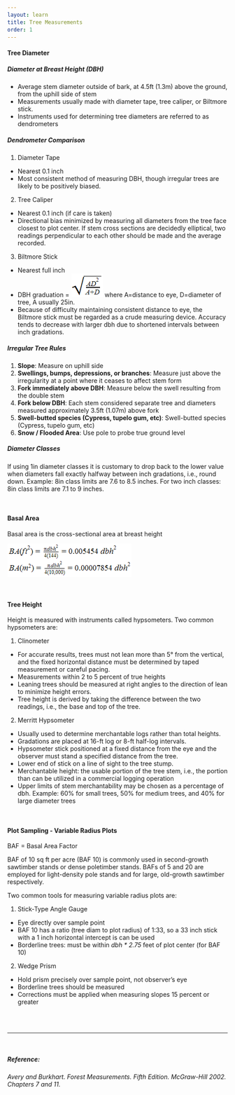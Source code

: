 ```yaml
---
layout: learn
title: Tree Measurements
order: 1
---
```


#### Tree Diameter

##### Diameter at Breast Height (DBH)
  - Average stem diameter outside of bark, at 4.5ft (1.3m) above the ground, from the uphill side of stem
  - Measurements usually made with diameter tape, tree caliper, or Biltmore stick.
  - Instruments used for determining tree diameters are referred to as dendrometers

##### Dendrometer Comparison

1. Diameter Tape
  - Nearest 0.1 inch
  - Most consistent method of measuring DBH, though irregular trees are likely to be positively biased.
2. Tree Caliper
  - Nearest 0.1 inch (if care is taken)
  - Directional bias minimized by measuring all diameters from the tree face closest to plot center. If stem cross sections are decidedly elliptical, two readings perpendicular to each other should be made and the average recorded.
3. Biltmore Stick
  - Nearest full inch
  - DBH graduation = ![](dbh.png) where A=distance to eye, D=diameter of tree, A usually 25in.
  - Because of difficulty maintaining consistent distance to eye, the Biltmore stick must be regarded as a crude measuring device. Accuracy tends to decrease with larger dbh due to shortened intervals between inch gradations.

##### Irregular Tree Rules

1. **Slope**: Measure on uphill side
2. **Swellings, bumps, depressions, or branches**: Measure just above the irregularity at a point where it ceases to affect stem form
3. **Fork immediately above DBH**: Measure below the swell resulting from the double stem
4. **Fork below DBH**: Each stem considered separate tree and diameters measured approximately 3.5ft (1.07m)  above fork
5. **Swell-butted species (Cypress, tupelo gum, etc)**: Swell-butted species (Cypress, tupelo gum, etc)
6. **Snow / Flooded Area**: Use pole to probe true ground level

##### Diameter Classes

If using 1in diameter classes it is customary to drop back to the lower value when diameters fall exactly halfway between inch gradations, i.e., round down. Example: 8in class limits are 7.6 to 8.5 inches. For two inch classes: 8in class limits are 7.1 to 9 inches.

<br>

#### Basal Area

Basal area is the cross-sectional area at breast height

![](basal_area.png)

<br>

#### Tree Height

Height is measured with instruments called hypsometers. Two common hypsometers are:

1. Clinometer
  - For accurate results, trees must not lean more than 5° from the vertical, and the fixed horizontal distance must be determined by taped measurement or careful pacing.
  - Measurements within 2 to 5 percent of true heights
  - Leaning trees should be measured at right angles to the direction of lean to minimize height errors.
  - Tree height is derived by taking the difference between the two readings, i.e., the base and top of the tree.
2. Merritt Hypsometer
  - Usually used to determine merchantable logs rather than total heights.
  - Gradations are placed at 16-ft log or 8-ft half-log intervals.
  - Hypsometer stick positioned at a fixed distance from the eye and the observer must stand a specified distance from the tree.
  - Lower end of stick on a line of sight to the tree stump.
  - Merchantable height: the usable portion of the tree stem, i.e., the portion than can be utilized in a commercial logging operation
  - Upper limits of stem merchantability may be chosen as a percentage of dbh. Example: 60% for small trees, 50% for medium trees, and 40% for large diameter trees

<br>

#### Plot Sampling - Variable Radius Plots

BAF = Basal Area Factor

BAF of 10 sq ft per acre (BAF 10) is commonly used in second-growth sawtimber stands or dense poletimber stands.
BAFs of 5 and 20 are employed for light-density pole stands and for large, old-growth sawtimber respectively.

Two common tools for measuring variable radius plots are:

1. Stick-Type Angle Gauge
  - Eye directly over sample point
  - BAF 10 has a ratio (tree diam to plot radius) of 1:33, so a 33 inch stick with a 1 inch horizontal intercept is can be used
  - Borderline trees: must be within _dbh * 2.75_ feet of plot center (for BAF 10)
2. Wedge Prism
  - Hold prism precisely over sample point, not observer’s eye
  - Borderline trees should be measured
  - Corrections must be applied when measuring slopes 15 percent or greater

<br><br>

---

<br>

##### Reference: 

*Avery and Burkhart. Forest Measurements. Fifth Edition. McGraw-Hill 2002. Chapters 7 and 11.*
